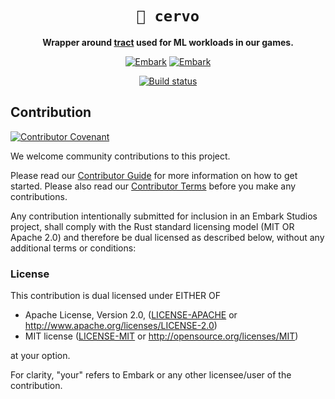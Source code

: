 <!-- Allow this file to not have a first line heading -->
<!-- markdownlint-disable-file MD041 -->

<!-- inline html -->
<!-- markdownlint-disable-file MD033 -->

<div align="center">

<!--- FIXME: Pick an emoji and name your project! --->
# `🚜 cervo`


**Wrapper around [tract](https://github.com/sonos/tract) used for ML workloads in our games.**

[![Embark](https://img.shields.io/badge/embark-open%20source-blueviolet.svg)](https://embark.dev)
[![Embark](https://img.shields.io/badge/discord-ark-%237289da.svg?logo=discord)](https://discord.gg/dAuKfZS)
<!-- [![Crates.io](https://img.shields.io/crates/v/rust-gpu.svg)](https://crates.io/crates/rust-gpu) -->
<!-- [![Docs](https://docs.rs/rust-gpu/badge.svg)](https://docs.rs/rust-gpu) -->
<!-- [![dependency status](https://deps.rs/repo/github/EmbarkStudios/rust-gpu/status.svg)](https://deps.rs/repo/github/EmbarkStudios/rust-gpu) -->
[![Build status](https://github.com/EmbarkStudios/cervo/workflows/CI/badge.svg)](https://github.com/EmbarkStudios/cervo/actions)
</div>


## Contribution

[![Contributor Covenant](https://img.shields.io/badge/contributor%20covenant-v1.4-ff69b4.svg)](../main/CODE_OF_CONDUCT.md)

We welcome community contributions to this project.

Please read our [Contributor Guide](CONTRIBUTING.md) for more information on how to get started.
Please also read our [Contributor Terms](CONTRIBUTING.md#contributor-terms) before you make any contributions.

Any contribution intentionally submitted for inclusion in an Embark Studios project, shall comply with the Rust standard licensing model (MIT OR Apache 2.0) and therefore be dual licensed as described below, without any additional terms or conditions:

### License

This contribution is dual licensed under EITHER OF

* Apache License, Version 2.0, ([LICENSE-APACHE](LICENSE-APACHE) or <http://www.apache.org/licenses/LICENSE-2.0>)
* MIT license ([LICENSE-MIT](LICENSE-MIT) or <http://opensource.org/licenses/MIT>)

at your option.

For clarity, "your" refers to Embark or any other licensee/user of the contribution.
